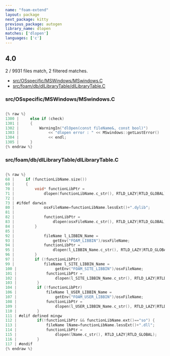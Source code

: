 ```yaml
---
name: "foam-extend"
layout: package
next_package: kitty
previous_package: autogen
library_name: dlopen
matches: ['dlopen']
languages: ['c']
---
```

## 4.0
2 / 9931 files match, 2 filtered matches.

 - [src/OSspecific/MSWindows/MSwindows.C](#srcosspecificmswindowsmswindowsc)
 - [src/foam/db/dlLibraryTable/dlLibraryTable.C](#srcfoamdbdllibrarytabledllibrarytablec)

### src/OSspecific/MSWindows/MSwindows.C

```c

{% raw %}
1300 |     else if (check)
1301 |     {
1302 |         WarningIn("dlOpen(const fileName&, const bool)")
1303 |             << "dlopen error : " << MSwindows::getLastError()
1304 |             << endl;
1305 |     }
{% endraw %}

```
### src/foam/db/dlLibraryTable/dlLibraryTable.C

```c

{% raw %}
68 |     if (functionLibName.size())
69 |     {
70 |         void* functionLibPtr =
71 |             dlopen(functionLibName.c_str(), RTLD_LAZY|RTLD_GLOBAL);
72 | 
73 | #ifdef darwin
80 |             osxFileName=functionLibName.lessExt()+".dylib";
81 | 
82 |             functionLibPtr =
83 |                 dlopen(osxFileName.c_str(), RTLD_LAZY|RTLD_GLOBAL);
84 |         }
85 | 
92 |             fileName l_LIBBIN_Name =
93 |                 getEnv("FOAM_LIBBIN")/osxFileName;
94 |             functionLibPtr =
95 |                 dlopen(l_LIBBIN_Name.c_str(), RTLD_LAZY|RTLD_GLOBAL);
96 |         }
97 |         if (!functionLibPtr)
99 |             fileName l_SITE_LIBBIN_Name =
100 |                 getEnv("FOAM_SITE_LIBBIN")/osxFileName;
101 |             functionLibPtr =
102 |                 dlopen(l_SITE_LIBBIN_Name.c_str(), RTLD_LAZY|RTLD_GLOBAL);
103 |         }
104 |         if (!functionLibPtr)
106 |             fileName l_USER_LIBBIN_Name =
107 |                 getEnv("FOAM_USER_LIBBIN")/osxFileName;
108 |             functionLibPtr =
109 |                 dlopen(l_USER_LIBBIN_Name.c_str(), RTLD_LAZY|RTLD_GLOBAL);
110 |         }
111 | #elif defined mingw
112 |         if(!functionLibPtr && functionLibName.ext()=="so") {
113 |             fileName lName=functionLibName.lessExt()+".dll";
114 |             functionLibPtr =
115 |                 dlopen(lName.c_str(), RTLD_LAZY|RTLD_GLOBAL);
116 |         }
117 | #endif
{% endraw %}

```